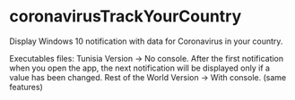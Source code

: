 # coronavirusTrackYourCountry
Display Windows 10 notification with data for Coronavirus in your country.

Executables files: 
Tunisia Version -> No console. After the first notification when you open the app, the next notification will be displayed only if a value has been changed.
Rest of the World Version -> With console. (same features)
